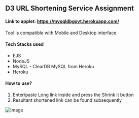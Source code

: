 ## D3 URL Shortening Service Assignment

#### Link to applet: https://mysqldbgovt.herokuapp.com/
Tool is compatible with Mobile and Desktop interface

#### Tech Stacks used
- EJS
- NodeJS
- MySQL - ClearDB MySQL from Heroku
- Heroku

#### How to use?
1. Enter/paste Long link inside and press the Shrink it button
2. Resultant shortened link can be found subsequently


![image](https://user-images.githubusercontent.com/54022757/189534711-ae8b4474-4461-4979-b6a3-a8c634500306.png)




